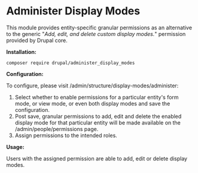 # Administer Display Modes

This module provides entity-specific granular permissions as an alternative to
the generic "_Add, edit, and delete custom display modes._" permission provided
by Drupal core.

**Installation:**

`composer require drupal/administer_display_modes`

**Configuration:**

To configure, please visit /admin/structure/display-modes/administer:
1. Select whether to enable permissions for a particular entity's form mode, or
   view mode, or even both display modes and save the configuration.
2. Post save, granular permissions to add, edit and delete the enabled display
   mode for that particular entity will be made available on the
   /admin/people/permissions page.
3. Assign permissions to the intended roles.

**Usage:**

Users with the assigned permission are able to add, edit or delete display
modes.
